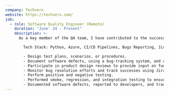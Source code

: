 ```yaml
---
company: Techverx
website: https://techverx.com/
job:
  - role: Software Quality Engineer (Remote)
    duration: "June' 24 - Present"
    description: >-
      As a key member of the QA team, I have contributed to the successful testing and validation of numerous real-world projects. Leveraging my skills in quality assurance, I ensure that software products meet the highest standards of functionality, performance, and reliability. Through meticulous test planning, execution, and defect management, I help deliver robust solutions that align with user requirements and business objectives.

        Tech Stack: Python, Azure, CI/CD Pipelines, Bugs Reporting, Jira, Postman, API Testing

        - Design test plans, scenarios, or procedures.
        - Document software defects, using a bug-tracking system, and report defects to software developers.
        - Participate in product design reviews to provide input on functional requirements and potential problems.
        - Monitor bug resolution efforts and track successes using Jira and click-up.
        - Perform positive and negative testing.
        - Performed smoke, regression, and integration testing to ensure software quality.
        - Documented software defects, reported to developers, and tracked resolutions using Jira.
---
```

